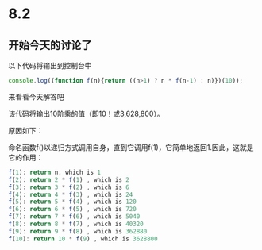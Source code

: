 # 8.2

## 开始今天的讨论了

以下代码将输出到控制台中

```javascript
console.log((function f(n){return ((n>1) ? n * f(n-1) : n)})(10));
```

来看看今天解答吧

该代码将输出10阶乘的值（即10！或3,628,800）。

原因如下：

命名函数f()以递归方式调用自身，直到它调用f(1)，它简单地返回1.因此，这就是它的作用：

```javascript
f(1): return n, which is 1
f(2): return 2 * f(1) , which is 2
f(3): return 3 * f(2) , which is 6
f(4): return 4 * f(3) , which is 24
f(5): return 5 * f(4) , which is 120
f(6): return 6 * f(5) , which is 720
f(7): return 7 * f(6) , which is 5040
f(8): return 8 * f(7) , which is 40320
f(9): return 9 * f(8) , which is 362880
f(10): return 10 * f(9) , which is 3628800
```



